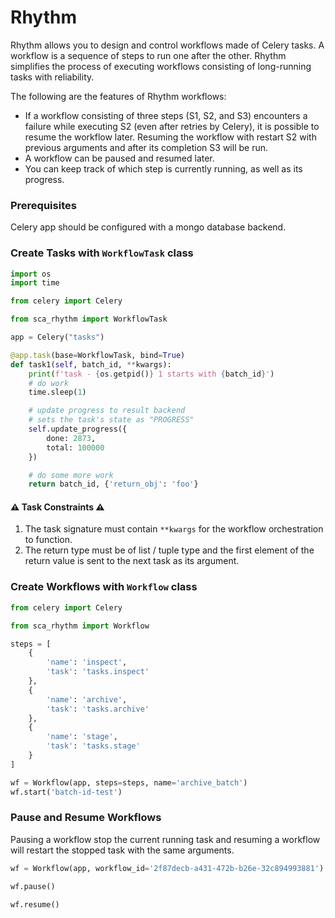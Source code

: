 # Rhythm
Rhythm allows you to design and control workflows made of Celery tasks. A workflow is a sequence of steps to run one after the other. Rhythm simplifies the process of executing workflows consisting of long-running tasks with reliability.

The following are the features of Rhythm workflows:
- If a workflow consisting of three steps (S1, S2, and S3) encounters a failure while executing S2 (even after retries by Celery), it is possible to resume the workflow later. Resuming the workflow with restart S2 with previous arguments and after its completion S3 will be run.
- A workflow can be paused and resumed later.
- You can keep track of which step is currently running, as well as its progress.

### Prerequisites

Celery app should be configured with a mongo database backend.

### Create Tasks with `WorkflowTask` class

```python
import os
import time

from celery import Celery

from sca_rhythm import WorkflowTask

app = Celery("tasks")

@app.task(base=WorkflowTask, bind=True)
def task1(self, batch_id, **kwargs):
    print(f'task - {os.getpid()} 1 starts with {batch_id}')
    # do work
    time.sleep(1)

    # update progress to result backend
    # sets the task's state as "PROGRESS"
    self.update_progress({
        done: 2873,
        total: 100000
    })

    # do some more work
    return batch_id, {'return_obj': 'foo'}
```
#### :warning: Task Constraints :warning:
1. The task signature must contain `**kwargs` for the workflow orchestration to function.
2. The return type must be of list / tuple type and the first element of the return value is sent to the next task as its argument.

### Create Workflows with `Workflow` class

```python
from celery import Celery

from sca_rhythm import Workflow

steps = [
    {
        'name': 'inspect',
        'task': 'tasks.inspect'
    },
    {
        'name': 'archive',
        'task': 'tasks.archive'
    },
    {
        'name': 'stage',
        'task': 'tasks.stage'
    }
]

wf = Workflow(app, steps=steps, name='archive_batch')
wf.start('batch-id-test')
```

### Pause and Resume Workflows

Pausing a workflow stop the current running task and resuming a workflow will restart the stopped task with the same arguments.

```python
wf = Workflow(app, workflow_id='2f87decb-a431-472b-b26e-32c894993881')

wf.pause()

wf.resume()
```